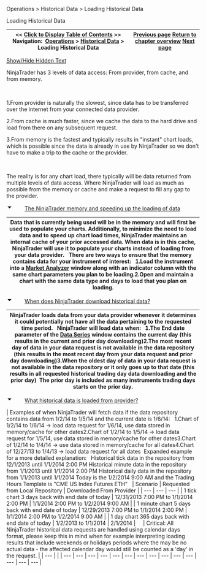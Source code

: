 ﻿


Operations \> Historical Data \> Loading Historical Data






















Loading Historical Data







| \<\< [Click to Display Table of Contents](loading_historical_data.md) \>\> **Navigation:**     [Operations](operations-1.md) \> [Historical Data](historical_data_manager-1.md) \> Loading Historical Data | [Previous page](historical_data_manager-1.md) [Return to chapter overview](historical_data_manager-1.md) [Next page](data_by_provider-1.md) |
| --- | --- |




[Show/Hide Hidden Text](javascript:HMToggleExpandAll(!HMAnyToggleOpen()) "Click to open/close expanding sections")









NinjaTrader has 3 levels of data access: From provider, from cache, and from memory.


 


1\.From provider is naturally the slowest, since data has to be transferred over the internet from your connected data provider.

2\.From cache is much faster, since we cache the data to the hard drive and load from there on any subsequent request.

3\.From memory is the fastest and typically results in "instant" chart loads, which is possible since the data is already in use by NinjaTrader so we don't have to make a trip to the cache or the provider.

 


The reality is for any chart load, there typically will be data returned from multiple levels of data access. Where NinjaTrader will load as much as possible from the memory or cache and make a request to fill any gap to the provider. 


![tog_minus](tog_minus-1.gif)        [The NinjaTrader memory and speeding up the loading of data](javascript:HMToggle('toggle','ThePRODUCTNAMEcacheandspeedinguptheloadingofdata','ThePRODUCTNAMEcacheandspeedinguptheloadingofdata_ICON'))




| Data that is currently being used will be in the memory and will first be used to populate your charts. Additionally, to minimize the need to load data and to speed up chart load times, NinjaTrader maintains an internal cache of your prior accessed data. When data is in this cache, NinjaTrader will use it to populate your charts instead of loading from your data provider.    There are two ways to ensure that the memory contains data for your instrument of interest:   1\.Load the instrument into a [Market Analyzer](market_analyzer-1.md) window along with an indicator column with the same chart parameters you plan to be loading.2\.Open and maintain a chart with the same data type and days to load that you plan on loading. |
| --- |



![tog_minus](tog_minus-1.gif)        [When does NinjaTrader download historical data?](javascript:HMToggle('toggle','WhendoesNinjaTraderdownloadhistoricaldata','WhendoesNinjaTraderdownloadhistoricaldata_ICON'))




| NinjaTrader loads data from your data provider whenever it determines it could potentially not have all the data pertaining to the requested time period.    NinjaTrader will load data when:   1\.The End date parameter of the [Data Series](working_with_price_data-1.md) window contains the current day (this results in the current and prior day downloading)2\.The most recent day of data in your data request is not available in the data repository (this results in the most recent day from your data request and prior day downloading)3\.When the oldest day of data in your data request is not available in the data repository or it only goes up to that date (this results in all requested historical trading day data downloading and the prior day)  The prior day is included as many instruments trading days starts on the prior day. |
| --- |



![tog_minus](tog_minus-1.gif)        [What historical data is loaded from provider?](javascript:HMToggle('toggle','Whathistoricaldataisloadedfromprovider','Whathistoricaldataisloadedfromprovider_ICON'))




| Examples of when NinjaTrader will fetch data if the data repository contains data from 1/2/14 to 1/5/14 and the current date is 1/6/14:   1\.Chart of 1/2/14 to 1/6/14 \-\> load data request for 1/6/14, use data stored in memory/cache for other dates2\.Chart of 1/2/14 to 1/5/14 \-\> load data request for 1/5/14, use data stored in memory/cache for other dates3\.Chart of 1/2/14 to 1/4/14 \-\> use data stored in memory/cache for all dates4\.Chart of 12/27/13 to 1/4/13 \-\> load data request for all dates  Expanded example for a more detailed explanation:   Historical tick data in the repository from 12/1/2013 until 1/1/2014 2:00 PM  Historical minute data in the repository from 1/1/2013 until 1/1/2014 2:00 PM  Historical daily data in the repository from 1/1/2013 until 1/1/2014  Today is the 1/2/2014 9:00 AM and the Trading Hours Template is "CME US Index Futures ETH"     | Scenario | Requested from Local Repository | Downloaded From Provider | | --- | --- | --- | | 1 tick chart 3 days back with end date of today | 12/31/2013 7:00 PM to 1/1/2014 2:00 PM | 1/1/2014 2:00 PM to 1/2/2014 9:00 AM | | 1 minute chart 5 days back with end date of today | 12/29/2013 7:00 PM to 1/1/2014 2:00 PM | 1/1/2014 2:00 PM to 1/2/2014 9:00 AM | | 1 day chart 365 days back with end date of today | 1/2/2013 to 1/1/2014 | 2/1/2014 |          | Critical: All NinjaTrader historical data requests are handled using calendar days format, please keep this in mind when for example interpreting loading results that include weekends or holidays periods where the may be no actual data \- the affected calendar day would still be counted as a 'day' in the request. | | --- | |
| --- | --- | --- | --- | --- | --- | --- | --- | --- | --- | --- | --- | --- | --- |










